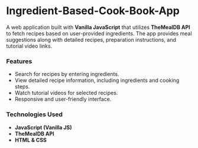 # Ingredient-Based-Cook-Book-App

A web application built with **Vanilla JavaScript** that utilizes **TheMealDB API** to fetch recipes based on user-provided ingredients. The app provides meal suggestions along with detailed recipes, preparation instructions, and tutorial video links.  

### Features  
- Search for recipes by entering ingredients.  
- View detailed recipe information, including ingredients and cooking steps.  
- Watch tutorial videos for selected recipes.  
- Responsive and user-friendly interface.  

### Technologies Used  
- **JavaScript (Vanilla JS)**  
- **TheMealDB API**  
- **HTML & CSS**  
